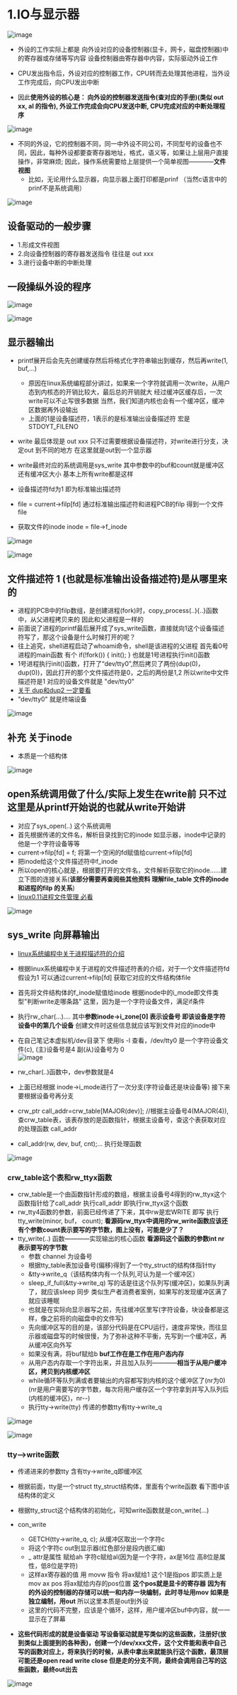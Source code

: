 

# 1.IO与显示器  

![image](https://user-images.githubusercontent.com/58176267/162975378-53bfcb02-cc30-4945-897b-752b67791d9e.png)


* 外设的工作实际上都是 向外设对应的设备控制器(显卡，网卡，磁盘控制器)中的寄存器或存储等写内容   设备控制器由寄存器中内容，实际驱动外设工作  

* CPU发出指令后，外设对应的控制器工作，CPU转而去处理其他进程，当外设工作完成后，向CPU发出中断

* 因此**使用外设的核心是： 向外设的控制器发送指令(查对应的手册)(类似 out xx, al 的指令), 外设工作完成会向CPU发送中断, CPU完成对应的中断处理程序**

![image](https://user-images.githubusercontent.com/58176267/162977692-a5d0b169-938f-401c-85cd-d6af811ac10d.png)

* 不同的外设，它的控制器不同，同一中外设不同公司，不同型号的设备也不同，因此，每种外设都要查寄存器地址，格式，语义等，如果让上层用户直接操作，非常麻烦; 因此，操作系统需要给上层提供一个简单视图————**文件视图**  
    * 比如，无论用什么显示器，向显示器上面打印都是prinf （当然c语言中的prinf不是系统调用）

![image](https://user-images.githubusercontent.com/58176267/162978136-0ea1270d-aaa9-4b8b-afa6-709c7e581fd3.png)


## 设备驱动的一般步骤   

* 1.形成文件视图
* 2.向设备控制器的寄存器发送指令  往往是 out xxx
* 3.进行设备中断的中断处理  


## 一段操纵外设的程序  

![image](https://user-images.githubusercontent.com/58176267/162981183-e03f704a-0a99-4160-9850-6051e2fd6d94.png)


![image](https://user-images.githubusercontent.com/58176267/162981704-25c05471-a529-4529-ab37-4786adc1ccbb.png)


## 显示器输出  

* printf展开后会先先创建缓存然后将格式化字符串输出到缓存，然后再write(1, buf,...) 
    * 原因在linux系统编程部分讲过，如果来一个字符就调用一次write，从用户态到内核态的开销比较大，最后总的开销就大  经过缓冲区缓存后，一次write可以不止写很多数据  当然，我们知道内核也会有一个缓冲区，缓冲区数据再外设输出 
    * 上面的1是设备描述符，1表示的是标准输出设备描述符 宏是STDOYT_FILENO 
* write 最后体现是 out xxx  只不过需要根据设备描述符，对write进行分支，决定out 到不同的地方  在这里就是out到一个显示器  


* write最终对应的系统调用是sys_write  其中参数中的buf和count就是缓冲区还有缓冲区大小 基本上所有write都是这样 
* 设备描述符fd为1 即为标准输出描述符  
* file = current->filp[fd]  通过标准输出描述符和进程PCB的filp 得到一个文件file  
* 获取文件的inode    inode = file->f_inode  


![image](https://user-images.githubusercontent.com/58176267/162984053-6e76f82f-1007-4137-a550-9b8f0c726bc4.png)

![image](https://user-images.githubusercontent.com/58176267/162985736-9da04853-aa7b-41b6-9f2a-52b25f67c642.png)  


## 文件描述符 1 (也就是标准输出设备描述符)是从哪里来的

* 进程的PCB中的filp数组，是创建进程(fork)时，copy_process(..){..}函数中，从父进程拷贝来的  因此和父进程是一样的   
* 前面说了进程的printf最后展开成了sys_write函数，直接就向1这个设备描述符写了，那这个设备是什么时候打开的呢？
* 往上追究，shell进程启动了whoami命令，shell是该进程的父进程   首先看0号进程的main函数 有个 if(!fork()) { init(); }  也就是1号进程执行init()函数 
* 1号进程执行init()函数，打开了“dev/tty0”,然后拷贝了两份(dup(0)，dup(0))，因此打开的那个文件描述符是0，之后的两份是1,2  所以write中文件描述符是1 对应的设备文件就是 "dev/tty0"  
* [关于 dup和dup2 一定要看](https://blog.csdn.net/silent123go/article/details/71108501)
* "dev/tty0" 就是终端设备  

![image](https://user-images.githubusercontent.com/58176267/162989661-e11ed0df-36f6-461a-ad8e-50a7f9336758.png)


## 补充 关于inode  

* 本质是一个结构体  

![image](https://user-images.githubusercontent.com/58176267/162990586-6b6828ff-d52c-4d4f-ace1-280943f95178.png)


## open系统调用做了什么/实际上发生在write前  只不过这里是从printf开始说的也就从write开始讲    

* 对应了sys_open(..) 这个系统调用  
* 首先根据传递的文件名，解析目录找到它的inode  如显示器，inode中记录的他是一个字符设备等等  
* current->filp[fd] = f; 将第一个空闲的fd赋值给current->filp[fd]  
* 把inode给这个文件描述符中f_inode
* 所以open的核心就是，根据要打开的文件名，文件解析获取它的inode......建立下图的连接关系(**该部分需要再查阅些其他资料 理解file_table  文件的inode 和进程的filp 的关系**)
* [linux0.11进程文件管理 必看](https://i4k.xyz/article/linzhiheng123/79473635)

![image](https://user-images.githubusercontent.com/58176267/162991808-c10444f0-e498-4f48-a967-e5eae9f544f2.png)


## sys_write 向屏幕输出  

* [linux系统编程中关于进程描述符的介绍](https://github.com/wangrui996/wangrui996.github.io/blob/master/doc/%E5%9F%BA%E7%A1%80%E7%9F%A5%E8%AF%86/Linux%E7%B3%BB%E7%BB%9F%E7%BC%96%E7%A8%8B/linux%E7%B3%BB%E7%BB%9F%E7%BC%96%E7%A8%8B/%E6%96%87%E4%BB%B6%E6%8F%8F%E8%BF%B0%E7%AC%A6%E3%80%81%E9%98%BB%E5%A1%9E%E5%92%8C%E9%9D%9E%E9%98%BB%E5%A1%9E.md)
* 根据linux系统编程中关于进程的文件描述符表的介绍，对于一个文件描述符fd 假设为1  可以通过current->filp[fd] 获取它对应的文件结构体file 

* 首先将文件结构体的f_inode赋值给inode 根据inode中的i_mode即文件类型"判断write走哪条路" 这里，因为是一个字符设备文件，满足if条件 
* 执行rw_char(...)....  其中**参数inode->i_zone[0] 表示设备号  即该设备是字符设备中的第几个设备**  创建文件时这些信息就应该写到文件对应的inode中  
* 在自己笔记本虚拟机/dev目录下 使用ls -l 查看，/dev/tty0 是一个字符设备文件(c), (主)设备号是4   副(从)设备号为 0  
![image](https://user-images.githubusercontent.com/58176267/163001882-8a296b82-dc0c-4553-86d0-dfc92daec6c4.png)

* rw_char(..)函数中，dev参数就是4  
* 上面已经根据 inode->i_mode进行了一次分支(字符设备还是块设备等) 接下来要根据设备号再分支  
* crw_ptr call_addr=crw_table[MAJOR(dev)]; //根据主设备号4(MAJOR(4)),查crw_table表，该表存放的是函数指针，根据主设备号，查这个表获取对应的处理函数 call_addr  
* call_addr(rw, dev, buf, cnt);... 执行处理函数  

![image](https://user-images.githubusercontent.com/58176267/163003520-7f983742-6858-4285-b715-e38a1f5e5788.png)


### crw_table这个表和rw_ttyx函数

* crw_table是一个由函数指针形成的数组，根据主设备号4得到的rw_ttyx这个函数指针给了call_addr 执行call_addr 即执行rw_ttyx这个函数  
* rw_tty4函数的参数，前面已经传递了下来，其中rw是宏WRITE 即写  执行tty_write(minor, buf， count);  **看源码rw_ttyx中调用的rw_write函数应该还有个参数count表示要写的字节数，图上没有，可能是少了？**
* tty_write(..) 函数————实现输出的核心函数    **看源码这个函数的参数int nr 表示要写的字节数**
    * 参数 channel 为设备号 
    * 根据tty_table表加设备号(偏移)得到了一个tty_struct的结构体指针tty
    * &tty->write_q（该结构体内有一个队列,可认为是一个缓冲区）
    * sleep_if_full(&tty->write_q)  写的话是往这个队列写(缓冲区)，如果队列满了，就应该sleep 同步  类似生产者消费者案例，如果写的发现缓冲区满了就应该睡眠  
    * 也就是在实际向显示器写之前，先往缓冲区里写(字符设备，块设备都是这样，像之前将的向磁盘中的文件写)  
    * 先向缓冲区写的目的是，该部分代码是在CPU运行，速度非常快，而往显示器或磁盘写的时候很慢，为了弥补这种不平衡，先写到一个缓冲区，再从缓冲区向外写
    * 如果没有满，将buf赋给b  **buf工作在是工作在用户态内存**   
    * 从用户态内存取一个字符出来，并且加入队列————**相当于从用户缓冲区，拷贝到内核缓冲区**  
    * while循环等队列满或者要输出的内容都写到内核的这个缓冲区了(nr为0) (nr是用户需要写的字节数，每次将用户缓存区一个字符拿到并写入队列后(内核的缓冲区)，nr--)  
    * 执行tty->write(tty) 传递的参数tty有tty->write_q

![image](https://user-images.githubusercontent.com/58176267/163006961-389cb0e3-74ef-42f6-8c75-530fb15fdc16.png)

![image](https://user-images.githubusercontent.com/58176267/163011056-589e6401-7729-4023-95be-79b3ac7f4c31.png)


### tty—>write函数  

* 传递进来的参数tty 含有tty->write_q即缓冲区  
* 根据前面，tty是一个struct tty_struct结构体，里面有个write函数 看下图中该结构体的定义  
* 根据tty_struct这个结构体的初始化，可知write函数就是con_write(...)  
* con_write
    * GETCH(tty->write_q, c); 从缓冲区取出一个字符c
    * 将这个字符c  out到显示器(红色部分是段内嵌汇编)  
    * _ attr是属性 赋给ah  字符c赋给al(因为是一个字符，ax是16位  高8位是属性，低8位是字符)   
    * 这样ax寄存器的值 用 movw 指令 将ax赋给1 这个1是指pos  即实质上是 mov ax pos  将ax赋给内存的pos位置  **这个pos就是显卡的寄存器** **因为有的外设的控制器的存储可以统一和内存一块编制，此时寻址用mov  如果是独立编制，用out**   所以这里本质是out到外设  
    * 这里的代码不完整，应该是个循环，这样，用户缓冲区buf中内容，就一一显示在了屏幕  


* **这些代码形成的就是设备驱动**  **写设备驱动就是写类似的这些函数，注册好(放到类似上面提到的各种表)，创建一个/dev/xxx文件，这个文件能和表中自己写的函数对应上，将来执行的时候，从表中拿出来就能执行这个函数，最顶层可能还是open read write close 但是走的分支不同，最终会调用自己写的这些函数，最终out出去**

![image](https://user-images.githubusercontent.com/58176267/163014417-f8b42764-ae77-4bf8-89e2-aad09ace85a1.png)


















